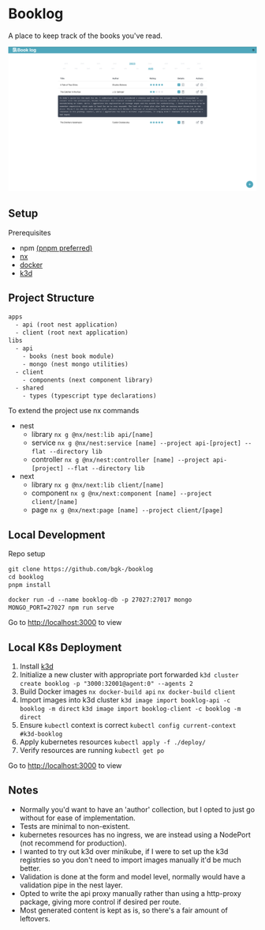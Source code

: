 # Booklog

A place to keep track of the books you've read.

![](https://github.com/bgk-/booklog/blob/main/assets/booklog.png)

## Setup

Prerequisites

- npm [(pnpm preferred)](https://pnpm.io)
- [nx](https://nx.dev)
- [docker](https://docker.com)
- [k3d](https://k3d.io)

## Project Structure

```
apps
  - api (root nest application)
  - client (root next application)
libs
  - api
    - books (nest book module)
    - mongo (nest mongo utilities)
  - client
    - components (next component library)
  - shared
    - types (typescript type declarations)
```

To extend the project use nx commands

- nest
  - library `nx g @nx/nest:lib api/[name]`
  - service `nx g @nx/nest:service [name] --project api-[project] --flat --directory lib`
  - controller `nx g @nx/nest:controller [name] --project api-[project] --flat --directory lib`
- next
  - library `nx g @nx/next:lib client/[name]`
  - component `nx g @nx/next:component [name] --project client/[name]`
  - page `nx g @nx/next:page [name] --project client/[page]`

## Local Development

Repo setup

```
git clone https://github.com/bgk-/booklog
cd booklog
pnpm install
```

```
docker run -d --name booklog-db -p 27027:27017 mongo
MONGO_PORT=27027 npm run serve
```

Go to [http://localhost:3000](http://localhost:3000) to view

## Local K8s Deployment

1. Install [k3d](https://k3d.io)
2. Initialize a new cluster with appropriate port forwarded
   `k3d cluster create booklog -p "3000:32001@agent:0" --agents 2`
3. Build Docker images
   `nx docker-build api`
   `nx docker-build client`
4. Import images into k3d cluster
   `k3d image import booklog-api -c booklog -m direct`
   `k3d image import booklog-client -c booklog -m direct`
5. Ensure `kubectl` context is correct
   `kubectl config current-context #k3d-booklog`
6. Apply kubernetes resources
   `kubectl apply -f ./deploy/`
7. Verify resources are running
   `kubectl get po`

Go to [http://localhost:3000](http://localhost:3000) to view

## Notes

- Normally you'd want to have an 'author' collection, but I opted to just go without for ease of implementation.
- Tests are minimal to non-existent.
- kubernetes resources has no ingress, we are instead using a NodePort (not recommend for production).
- I wanted to try out k3d over minikube, if I were to set up the k3d registries so you don't need to import images manually it'd be much better.
- Validation is done at the form and model level, normally would have a validation pipe in the nest layer.
- Opted to write the api proxy manually rather than using a http-proxy package, giving more control if desired per route.
- Most generated content is kept as is, so there's a fair amount of leftovers.
